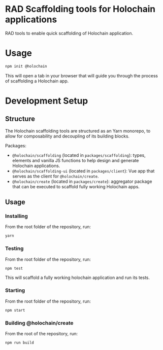 # RAD Scaffolding tools for Holochain applications

RAD tools to enable quick scaffolding of Holochain application.

# Usage

```bash
npm init @holochain
```

This will open a tab in your browser that will guide you through the process of scaffolding a Holochain app.

# Development Setup

## Structure

The Holochain scaffolding tools are structured as an Yarn monorepo, to allow for composability and decoupling of its building blocks.

Packages:

- `@holochain/scaffolding` (located in `packages/scaffolding`): types, elements and vanilla JS functions to help design and generate Holochain applications.
- `@holochain/scaffolding-ui` (located in `packages/client`): Vue app that serves as the client for `@holochain/create`.
- `@holochain/create` (located in `packages/create`): aggregator package that can be executed to scaffold fully working Holochain apps.

## Usage

### Installing

From the root folder of the repository, run:

```bash
yarn
```

### Testing

From the root folder of the repository, run:

```bash
npm test
```

This will scaffold a fully working holochain application and run its tests.

### Starting

From the root folder of the repository, run:

```bash
npm start
```

### Building @holochain/create

From the root of the repository, run:

```bash
npm run build
```
